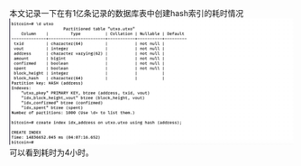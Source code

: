 本文记录一下在有1亿条记录的数据库表中创建hash索引的耗时情况
![build hash index spent 4 hours](../media/build_hash_index_spent_4hours.jpg)
可以看到耗时为4小时。